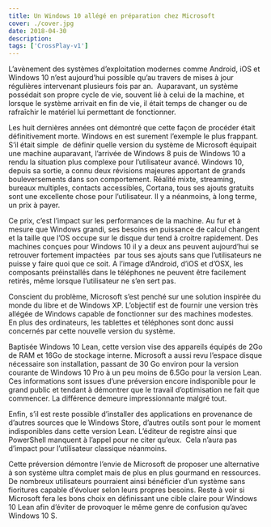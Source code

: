 ```yaml
---
title: Un Windows 10 allégé en préparation chez Microsoft
cover: ./cover.jpg
date: 2018-04-30
description: 
tags: ['CrossPlay-v1']
---
```

L’avènement des systèmes d’exploitation modernes comme Android, iOS et Windows 10 n’est aujourd’hui possible qu’au travers de mises à jour régulières intervenant plusieurs fois par an.  Auparavant, un système possédait son propre cycle de vie, souvent lié à celui de la machine, et lorsque le système arrivait en fin de vie, il était temps de changer ou de rafraîchir le matériel lui permettant de fonctionner.

Les huit dernières années ont démontré que cette façon de procéder était définitivement morte. Windows en est surement l’exemple le plus frappant. S’il était simple  de définir quelle version du système de Microsoft équipait une machine auparavant, l’arrivée de Windows 8 puis de Windows 10 a rendu la situation plus complexe pour l’utilisateur avancé. Windows 10, depuis sa sortie, a connu deux révisions majeures apportant de grands bouleversements dans son comportement. Réalité mixte, streaming, bureaux multiples, contacts accessibles, Cortana, tous ses ajouts gratuits sont une excellente chose pour l’utilisateur. Il y a néanmoins, à long terme, un prix à payer.

Ce prix, c’est l’impact sur les performances de la machine. Au fur et à mesure que Windows grandi, ses besoins en puissance de calcul changent et la taille que l’OS occupe sur le disque dur tend à croitre rapidement. Des machines conçues pour Windows 10 il y a deux ans peuvent aujourd’hui se retrouver fortement impactées  par tous ses ajouts sans que l’utilisateurs ne puisse y faire quoi que ce soit. A l’image d’Android, d’iOS et d’OSX, les composants préinstallés dans le téléphones ne peuvent être facilement retirés, même lorsque l’utilisateur ne s’en sert pas.

Conscient du problème, Microsoft s’est penché sur une solution inspirée du monde du libre et de Windows XP. L’objectif est de fournir une version très allégée de Windows capable de fonctionner sur des machines modestes. En plus des ordinateurs, les tablettes et téléphones sont donc aussi concernés par cette nouvelle version du système.

Baptisée Windows 10 Lean, cette version vise des appareils équipés de 2Go de RAM et 16Go de stockage interne. Microsoft a aussi revu l’espace disque nécessaire son installation, passant de 30 Go environ pour la version courante de Windows 10 Pro à un peu moins de 6.5Go pour la version Lean. Ces informations sont issues d’une préversion encore indisponible pour le grand public et tendant à démontrer que le travail d’optimisation ne fait que commencer. La différence demeure impressionnante malgré tout.

Enfin, s’il est reste possible d’installer des applications en provenance de d’autres sources que le Windows Store, d’autres outils sont pour le moment indisponibles dans cette version Lean. L’éditeur de registre ainsi que PowerShell manquent à l’appel pour ne citer qu’eux.  Cela n’aura pas d’impact pour l’utilisateur classique néanmoins.

Cette préversion démontre l’envie de Microsoft de proposer une alternative à son système ultra complet mais de plus en plus gourmand en ressources. De nombreux utilisateurs pourraient ainsi bénéficier d’un système sans fioritures capable d’évoluer selon leurs propres besoins. Reste à voir si Microsoft fera les bons choix en définissant une cible claire pour Windows 10 Lean afin d’éviter de provoquer le même genre de confusion qu’avec Windows 10 S.

